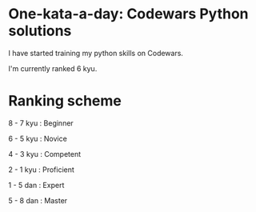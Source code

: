 # One-kata-a-day: Codewars Python solutions

 I have started training my python skills on Codewars.

 I'm currently ranked 6 kyu.
 
# Ranking scheme
 8 - 7 kyu : Beginner
 
 6 - 5 kyu : Novice
 
 4 - 3 kyu : Competent
 
 2 - 1 kyu : Proficient
 
 1 - 5 dan : Expert
 
 5 - 8 dan : Master
